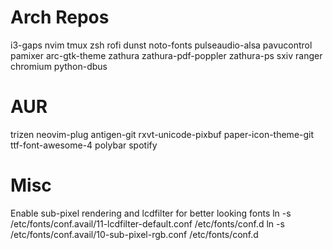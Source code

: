 Arch Repos
==========
i3-gaps
nvim
tmux
zsh
rofi
dunst
noto-fonts
pulseaudio-alsa
pavucontrol
pamixer
arc-gtk-theme
zathura
zathura-pdf-poppler
zathura-ps
sxiv
ranger
chromium
python-dbus

AUR
===
trizen
neovim-plug
antigen-git
rxvt-unicode-pixbuf
paper-icon-theme-git
ttf-font-awesome-4
polybar
spotify

Misc
====
Enable sub-pixel rendering and lcdfilter for better looking fonts
    ln -s /etc/fonts/conf.avail/11-lcdfilter-default.conf /etc/fonts/conf.d
    ln -s /etc/fonts/conf.avail/10-sub-pixel-rgb.conf /etc/fonts/conf.d

